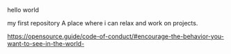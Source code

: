 hello world

my first repository A place where i can relax and work on projects. 

https://opensource.guide/code-of-conduct/#encourage-the-behavior-you-want-to-see-in-the-world-

